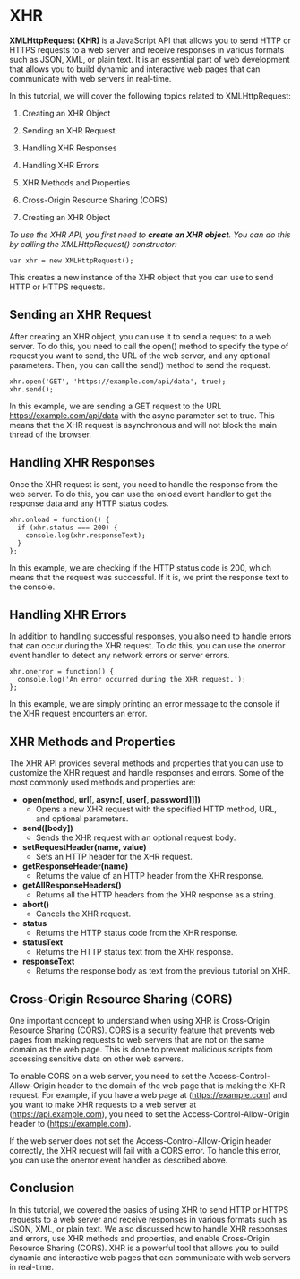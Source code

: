 # XHR

**XMLHttpRequest (XHR)** is a JavaScript API that allows you to send HTTP or HTTPS requests to a web server and receive responses in various formats such as JSON, XML, or plain text. It is an essential part of web development that allows you to build dynamic and interactive web pages that can communicate with web servers in real-time.

In this tutorial, we will cover the following topics related to XMLHttpRequest:

1. Creating an XHR Object

2. Sending an XHR Request

3. Handling XHR Responses

4. Handling XHR Errors

5. XHR Methods and Properties

6. Cross-Origin Resource Sharing (CORS)

7. Creating an XHR Object
   
*To use the XHR API, you first need to **create an XHR object**. You can do this by calling the XMLHttpRequest() constructor:*

```
var xhr = new XMLHttpRequest();
```

This creates a new instance of the XHR object that you can use to send HTTP or HTTPS requests.

## Sending an XHR Request

After creating an XHR object, you can use it to send a request to a web server. To do this, you need to call the open() method to specify the type of request you want to send, the URL of the web server, and any optional parameters. Then, you can call the send() method to send the request.

```
xhr.open('GET', 'https://example.com/api/data', true);
xhr.send();
```

In this example, we are sending a GET request to the URL https://example.com/api/data with the async parameter set to true. This means that the XHR request is asynchronous and will not block the main thread of the browser.

## Handling XHR Responses

Once the XHR request is sent, you need to handle the response from the web server. To do this, you can use the onload event handler to get the response data and any HTTP status codes.

```
xhr.onload = function() {
  if (xhr.status === 200) {
    console.log(xhr.responseText);
  }
};
```

In this example, we are checking if the HTTP status code is 200, which means that the request was successful. If it is, we print the response text to the console.

## Handling XHR Errors

In addition to handling successful responses, you also need to handle errors that can occur during the XHR request. To do this, you can use the onerror event handler to detect any network errors or server errors.

```
xhr.onerror = function() {
  console.log('An error occurred during the XHR request.');
};
```

In this example, we are simply printing an error message to the console if the XHR request encounters an error.

## XHR Methods and Properties

The XHR API provides several methods and properties that you can use to customize the XHR request and handle responses and errors. Some of the most commonly used methods and properties are:

- **open(method, url[, async[, user[, password]]])**
    - Opens a new XHR request with the specified HTTP method, URL, and optional parameters.
- **send([body])**
    - Sends the XHR request with an optional request body.
- **setRequestHeader(name, value)**
    - Sets an HTTP header for the XHR request.
- **getResponseHeader(name)**
    - Returns the value of an HTTP header from the XHR response.
- **getAllResponseHeaders()**
    - Returns all the HTTP headers from the XHR response as a string.
- **abort()**
    - Cancels the XHR request.
- **status**
    - Returns the HTTP status code from the XHR response.
- **statusText**
    - Returns the HTTP status text from the XHR response.
- **responseText**
    - Returns the response body as text from the previous tutorial on XHR.

## Cross-Origin Resource Sharing (CORS)

One important concept to understand when using XHR is Cross-Origin Resource Sharing (CORS). CORS is a security feature that prevents web pages from making requests to web servers that are not on the same domain as the web page. This is done to prevent malicious scripts from accessing sensitive data on other web servers.

To enable CORS on a web server, you need to set the Access-Control-Allow-Origin header to the domain of the web page that is making the XHR request. For example, if you have a web page at (https://example.com) and you want to make XHR requests to a web server at (https://api.example.com), you need to set the Access-Control-Allow-Origin header to (https://example.com).

If the web server does not set the Access-Control-Allow-Origin header correctly, the XHR request will fail with a CORS error. To handle this error, you can use the onerror event handler as described above.

## Conclusion

In this tutorial, we covered the basics of using XHR to send HTTP or HTTPS requests to a web server and receive responses in various formats such as JSON, XML, or plain text. We also discussed how to handle XHR responses and errors, use XHR methods and properties, and enable Cross-Origin Resource Sharing (CORS). XHR is a powerful tool that allows you to build dynamic and interactive web pages that can communicate with web servers in real-time.